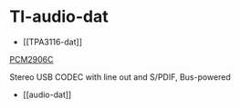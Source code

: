 
# TI-audio-dat

- [[TPA3116-dat]]




[PCM2906C](https://www.ti.com/product/PCM2906C)

Stereo USB CODEC with line out and S/PDIF, Bus-powered


- [[audio-dat]]